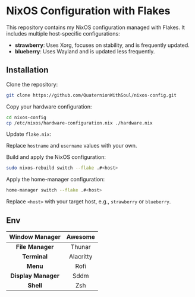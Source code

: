 # NixOS Configuration with Flakes

This repository contains my NixOS configuration managed with Flakes. It includes multiple host-specific configurations:

- **strawberry**: Uses Xorg, focuses on stability, and is frequently updated.
- **blueberry**: Uses Wayland and is updated less frequently.

## Installation

Clone the repository:

   ```bash
   git clone https://github.com/QuaternionWithSoul/nixos-config.git
   ```

Copy your hardware configuration:

   ```bash
   cd nixos-config
   cp /etc/nixos/hardware-configuration.nix ./hardware.nix
   ```

Update `flake.nix`:

   Replace `hostname` and `username` values with your own.

Build and apply the NixOS configuration:

   ```bash
   sudo nixos-rebuild switch --flake .#<host>
   ```

Apply the home-manager configuration:

   ```bash
   home-manager switch --flake .#<host>
   ```

Replace `<host>` with your target host, e.g., `strawberry` or `blueberry`.

## Env

 **Window Manager**  | Awesome
:-------------------:|:---------:
 **File Manager**    | Thunar
 **Terminal**        | Alacritty
 **Menu**            | Rofi
 **Display Manager** | Sddm
 **Shell**           | Zsh
